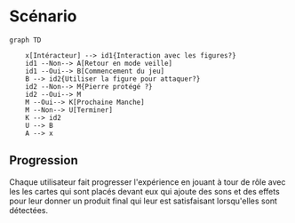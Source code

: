 # Scénario

<!-- Ici mettre tous les documents et références concernant la scéanrisation de l'expérience   -->
<!--
* Tous les verbes disponibles à vos interacteurs

* Tous les objets sur lesquels chaque verbe peut agir et comment ils le font

* Actions émergentes que vous aimeriez que vos interacteurs effectuent

* Toutes les façons que les interacteurs peuvent faire progresser l’expérience-->

```mermaid
graph TD

    x[Intéracteur] --> id1{Interaction avec les figures?}
    id1 --Non--> A[Retour en mode veille]
    id1 --Oui--> B[Commencement du jeu] 
    B --> id2{Utiliser la figure pour attaquer?}
    id2 --Non--> M{Pierre protégé ?}
    id2 --Oui--> M
    M --Oui--> K[Prochaine Manche]
    M --Non--> U[Terminer]
    K --> id2
    U --> B
    A --> x
```

## Progression
Chaque utilisateur fait progresser l'expérience en jouant à tour de rôle avec les les cartes qui sont placés devant eux qui ajoute des sons et des effets pour leur donner un produit final qui leur est satisfaisant lorsqu'elles sont détectées.

<!--
## Références

* [Scénario Interactif](https://tim-montmorency.com/582523-gestion/#/contenus/2_scenarisation/20_scenario/20_interactif/)
* [Expérience usager UX](https://tim-montmorency.com/582523-gestion/#/contenus/2_scenarisation/20_scenario/40_ux/)-->

